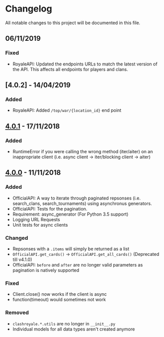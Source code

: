 # Changelog
All notable changes to this project will be documented in this file.

## 06/11/2019

### Fixed
- RoyaleAPI: Updated the endpoints URLs to match the latest version of the API. This affects all endpoints for players and clans.

## [4.0.2] - 14/04/2019

### Added
- RoyaleAPI: Added `/top/war/{location_id}` end point

## [4.0.1] - 17/11/2018

### Added
- RuntimeError if you were calling the wrong method (iter/aiter) on an inappropriate client (i.e. async client -> iter/blocking client -> aiter)

## [4.0.0] - 11/11/2018
### Added
- OfficialAPI: A way to iterate through paginated repsonses (i.e. search_clans, search_tournaments) using asynchronus generators.
- OfficialAPI: Tests for the pagination.
- Requirement: async_generator (For Python 3.5 support)
- Logging URL Requests
- Unit tests for async clients

### Changed
- Repsonses with a `.items` will simply be returned as a list
- `OfficialAPI.get_cards()` -> `OfficialAPI.get_all_cards()` (Deprecated till v4.1.0)
- OfficialAPI: `before` and `after` are no longer valid parameters as pagination is natively supported

### Fixed
- Client.close() now works if the client is async
- function(timeout) would sometimes not work

### Removed
- `clashroyale.*.utils` are no longer in `__init__.py`
- Individual models for all data types aren't created anymore


[Unreleased]: https://github.com/cgrok/clashroyalecompare/v4.0.0...HEAD
[4.0.1]: https://github.com/cgrok/clashroyale/compare/v4.0.0...v4.0.1
[4.0.0]: https://github.com/cgrok/clashroyale/compare/6c9215a...v4.0.0
